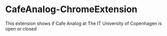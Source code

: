 # CafeAnalog-ChromeExtension
This extension shows if Cafe Analog at The IT University of Copenhagen is open or closed
